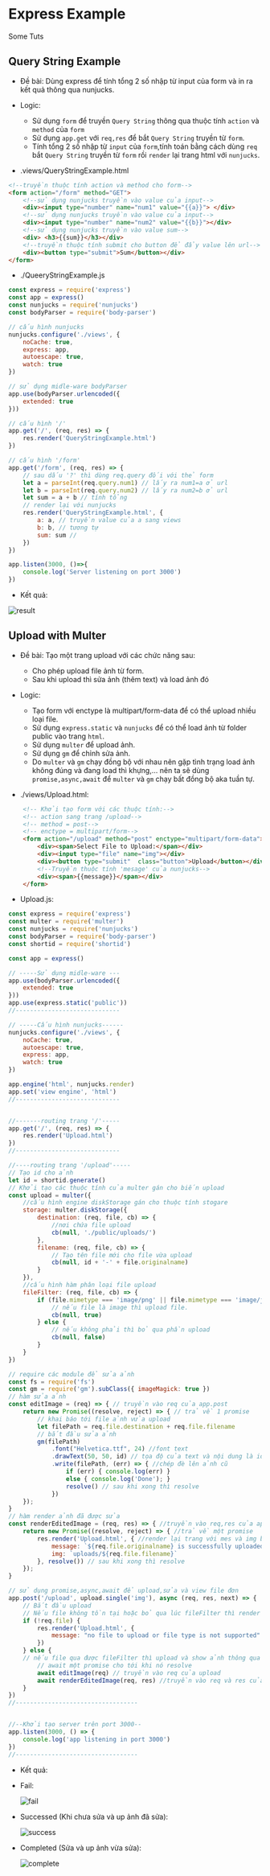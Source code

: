 # Express Example
Some Tuts

## Query String Example

- Đề bài: Dùng express để tính tổng 2 số nhập từ input của form và in ra kết quả thông qua nunjucks.

- Logic:
    - Sử dụng `form` để truyền `Query String` thông qua thuộc tính `action` và `method` của `form`
    - Sử dụng `app.get` với `req,res` để bắt `Query String` truyền từ `form`.
    - Tính tổng 2 số nhập từ `input` của `form`,tính toán bằng cách dùng `req` bắt `Query String` truyền từ `form` rồi `render` lại trang html với `nunjucks`.

- .views/QueryStringExample.html

```html
<!--truyền thuộc tính action và method cho form-->
<form action="/form" method="GET">
    <!--sử dụng nunjucks truyền vào value của input-->
    <div><input type="number" name="num1" value="{{a}}"> </div>
    <!--sử dụng nunjucks truyền vào value của input-->
    <div><input type="number" name="num2" value="{{b}}"></div>
    <!--sử dụng nunjucks truyền vào value sum-->
    <div> <h3>{{sum}}</h3></div>
    <!--truyền thuộc tính submit cho button để đẩy value lên url-->
    <div><button type="submit">Sum</button></div>
</form>
```

- ./QueeryStringExample.js
```javascript
const express = require('express')
const app = express()
const nunjucks = require('nunjucks')
const bodyParser = require('body-parser')

// cấu hình nunjucks 
nunjucks.configure('./views', {
    noCache: true,
    express: app,
    autoescape: true,
    watch: true
})

// sử dụng midle-ware bodyParser
app.use(bodyParser.urlencoded({
    extended: true
}))

// cấu hình '/'
app.get('/', (req, res) => {
    res.render('QueryStringExample.html')
})

// cấu hình '/form'
app.get('/form', (req, res) => {
    // sau dấu '?' thì dùng req.query đối với thẻ form
    let a = parseInt(req.query.num1) // lấy ra num1=a ở url
    let b = parseInt(req.query.num2) // lấy ra num2=b ở url
    let sum = a + b // tính tổng
    // render lại với nunjucks
    res.render('QueryStringExample.html', {
        a: a, // truyền value của a sang views
        b: b, // tương tự
        sum: sum //
    })
})

app.listen(3000, ()=>{
    console.log('Server listening on port 3000')
})
```

- Kết quả:

![result](./images/abc.png)

## Upload with Multer
- Đề bài: Tạo một trang upload với các chức năng sau:
  - Cho phép upload file ảnh từ form.
  - Sau khi upload thì sửa ảnh (thêm text) và load ảnh đó
- Logic:
  - Tạo form với enctype là multipart/form-data để có thể upload nhiều loại file.
  - Sử dụng `express.static` và `nunjucks`  để có thể load ảnh từ folder public vào trang `html`.
  - Sử dụng `multer` để upload ảnh.
  - Sử dụng `gm` để chỉnh sửa ảnh.
  - Do `multer` và `gm` chạy đồng bộ với nhau nên gặp tình trạng load ảnh không đúng và đang load thì khựng,... nên ta sẽ dùng `promise,async,await` để `multer` và `gm` chạy bất đồng bộ aka tuần tự.

- ./views/Upload.html:
```html
    <!-- Khởi tạo form với các thuộc tính:-->
    <!-- action sang trang /upload-->
    <!-- method = post-->
    <!-- enctype = multipart/form-->
    <form action="/upload" method="post" enctype="multipart/form-data">
    	<div><span>Select File to Upload:</span></div>
        <div><input type="file" name="img"></div>
        <div><button type="submit"  class="button">Upload</button></div>
        <!--Truyền thuộc tính 'mesage' của nunjucks-->
        <div><span>{{message}}</span></div>
    </form>
```

- Upload.js:
```javascript
const express = require('express')
const multer = require('multer')
const nunjucks = require('nunjucks')
const bodyParser = require('body-parser')
const shortid = require('shortid')

const app = express()

// -----Sử dụng midle-ware ---
app.use(bodyParser.urlencoded({
    extended: true
}))
app.use(express.static('public'))
//-----------------------------

// -----Cấu hình nunjucks------
nunjucks.configure('./views', {
    noCache: true,
    autoescape: true,
    express: app,
    watch: true
})

app.engine('html', nunjucks.render)
app.set('view engine', 'html')
//-----------------------------


//-------routing trang '/'-----
app.get('/', (req, res) => {
    res.render('Upload.html')
})
//-----------------------------

//----routing trang '/upload'-----
// Tạo id cho ảnh
let id = shortid.generate()
// Khởi tạo các thuộc tính của multer gán cho biến upload
const upload = multer({
    //cấu hình engine diskStorage gán cho thuộc tính stogare
    storage: multer.diskStorage({
        destination: (req, file, cb) => {
            //nơi chứa file upload
            cb(null, './public/uploads/')
        },
        filename: (req, file, cb) => {
            // Tạo tên file mới cho file vừa upload
            cb(null, id + '-' + file.originalname)
        }
    }),
    //cấu hình hàm phân loại file upload
    fileFilter: (req, file, cb) => {
        if (file.mimetype === 'image/png' || file.mimetype === 'image/jpg' || file.mimetype === 'image/jpeg') {
            // nếu file là image thì upload file.
            cb(null, true)
        } else {
            // nếu không phải thì bỏ qua phần upload
            cb(null, false)
        }
    }
})

// require các module để sửa ảnh
const fs = require('fs')
const gm = require('gm').subClass({ imageMagick: true })
// hàm sửa ảnh
const editImage = (req) => { // truyền vào req của app.post
    return new Promise((resolve, reject) => { // trả về 1 promise
        // khai báo tới file ảnh vửa upload
        let filePath = req.file.destination + req.file.filename
        // bắt đầu sửa ảnh
        gm(filePath)
            .font("Helvetica.ttf", 24) //font text
            .drawText(50, 50, id) // tọa độ của text và nội dung là id
            .write(filePath, (err) => { //chép đè lên ảnh cũ
                if (err) { console.log(err) }
                else { console.log('Done'); }
                resolve() // sau khi xong thì resolve 
            })
    });
}
// hàm render ảnh đã được sửa
const renderEditedImage = (req, res) => { //truyền vào req,res của app.post
    return new Promise((resolve, reject) => { //trả về một promise
        res.render('Upload.html', { //render lại trang với mes và img bằng nunjucks 
            message: `${req.file.originalname} is successfully uploaded.`,
            img: `uploads/${req.file.filename}`
        }, resolve()) // sau khi xong thì resolve 
    });
}

// sử dụng promise,async,await để upload,sửa và view file đơn
app.post('/upload', upload.single('img'), async (req, res, next) => {
    // Bắt đầu upload
    // Nếu file không tồn tại hoặc bỏ qua lúc fileFilter thì render lại trang với message mới
    if (!req.file) {
        res.render('Upload.html', {
            message: "no file to upload or file type is not supported"
        })
    } else { 
    // nếu file qua được fileFilter thì upload và show ảnh thông qua nunjucjs render
        // await một promise cho tới khi nó resolve 
        await editImage(req) // truyền vào req của upload
        await renderEditedImage(req, res) //truyền vào req và res của upload
    }
})
//----------------------------------


//--Khởi tạo server trên port 3000--
app.listen(3000, () => {
    console.log('app listening in port 3000')
})
//----------------------------------
```
- Kết quả:

- Fail:  

  ![fail](./images/fail.png)

- Successed (Khi chưa sửa và up ảnh đã sửa):  

  ![success](./images/succ.png)

- Completed (Sửa và up ảnh vừa sửa):  

  ![complete](./images/example.png)